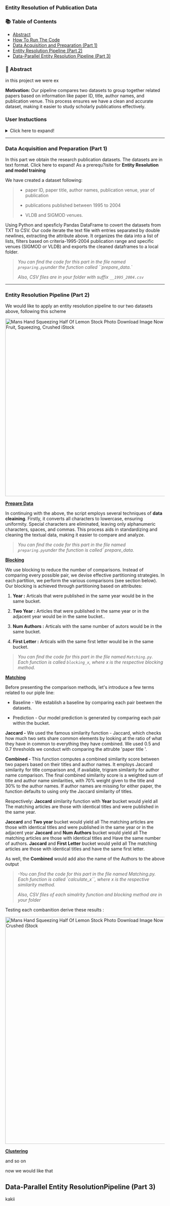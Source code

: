 ### Entity Resolution of Publication Data

### :books: Table of Contents

* [Abstract](#Abstract)
* [How To Run The Code](#User-Instuctions)
* [Data Acquisition and Preparation (Part 1)](#data-acquisition-and-preparation-part-1)
* [Entity Resolution Pipeline (Part 2)](#entity-resolution-pipeline-part-2)
* [Data-Parallel Entity Resolution Pipeline (Part 3)](#data-parallel-entity-resolution-pipeline-part-3)

### :test_tube: Abstract

in this project we were ex

**Motivation:** Our pipeline compares two datasets to group together related papers based on information like paper ID, title, author names, and publication venue. This process ensures we have a clean and accurate dataset, making it easier to study scholarly publications effectively.

### User Instuctions

<details>
<summary>
Click here to expand!
</summary>

</summary>

### Installation

```shell
cd path-to-this-project
pip install -e .
```

### Sample to Run Exercise

[part1/2](./sample.py)

```python
from LocalERP import part1, part2
part1() # cleaned data stored in "data"
part2() # results of all methods stored in "method_results.csv"
```

for part3

```shell
python -u PySpark/DPREP.py
python -u PySpark/DPvsLocal.py
```

### Quick Introduction

- part1 : `LocalERP.preparing.prepare_data("path_to_txt_file")`
- part2 :
  - Blocking: `LocalERP.blocking(df1,df2,blocking_method)`
    - Parameters:
      - df1,df2 (pandas.DataFrame) : input databases
      - blocking_method(str) : {"Year", "TwoYear", "numAuthors", "FirstLetter"}
  - Matching: `LocalERP.matching(blocking_df,similarity_threshold, matching_method)`
    - Parameters:
      - blocking_df(pandas.DataFrame)
      - similarity_threshold (float from 0.0 to 1.0)
      - matching_method (String) : {"Jaccard", "Combined"}
  - Clustering: `LocalERP.run_clustering(matched_entities, df1, df2, clustering_method)`
    - Parameters:
      - matched_entities(pandas.DataFrame)
      - df1,df2 (pandas.DataFrame) : input databases
      - clustering_method (String) :{'basic'}
  - ER_pipline : `LocalERP.ER_pipline(df1,df2,ERconfiguration)`
    - Parameters:
      - df1,df2 (pandas.DataFrame) : input databases
      - ERconfiguration : sample`{ "matching_method": "Jaccard", "blocking_method": "Year","clustering_method":"basic", "threshold": 0.7, "output_filename": "results/clustering_results.csv",}`
- part 3 :

## Added by Nevo:

# Entity Resolution Pipelining

---

## Quick Project Overview

The project involves implementing an Entity Resolution Pipelining on citation networks from ACM and DBLP datasets.

### Data Source

The project starts with two large dataset text files you need to download:

- [DBLP-Citation-network V8]
- [ACM-Citation-network V8]

(Can be found here - https://www.aminer.org/citation)

Below is the structure of the project:

- ? **project**
  - ? **LocalERP**: Contains Python scripts for the entity resolution pipeline.
    - ? `__init__.py`
    - ? `clustering.py`
    - ? `main.py`
    - ? `matching.py`
    - ? `preparing.py`
    - ? `testMatching.py`
    - ? `utils.py`
  - ? **PySpark**: Utilizes Apache Spark for comparison.
    - ? `DPREP.py`
  - ? **data**: Stores datasets and instruction files.
    - ? `DIA_2023_Exercise.pdf`
    - ? `citation-acm-v8_1995_2004.csv`
    - ? `dblp_1995_2004.csv`
    - ? `test.txt`
    - ? `test_1995_2004.csv`
  - ? `.gitignore`
  - ? `requirements.txt`
  - ? `setup.txt`
  - ? `README.md`

## LocalERP Folder

The LocalERP folder contains scripts for the entity resolution pipeline with specific configurations:

- **Preparing Data**: Run `preparing.prepare_data("path_to_txt_file")` for both text files. This will clean and extract the relevant data (1995-2004 citations by "SIGMOD" or "VLDB" venues). The resulting csv files will show in `data` folder.
- **Running Pipeline**: Execute `main.py` with ER configurations.
- **Configuration Options**:
  - `blocking_method`(String): Methods to reduce execution time {"Year", "TwoYear", "numAuthors", "FirstLetter"}.
  - `matching_method`(String): Algorithms for entity matching {"Jaccard", "Combined"}.
  - `clustering_method`(String): Altogirthm for clustering {"basic"}.
  - `threshold`(float): A value between 0.0-1.0 for the matching similarity threshold.
  - `output_filename`(String): path and file name of results to be saved.

**Selected Configuration**:

ERconfiguration: 

```
{"matching_method": "Combined",
 "blocking_method": "FirstLetter",
 "clustering_method":"basic", 
 "threshold": 0.5, 
 "output_filename": "results/clustering_results.csv"}
```

**Results**:

- The steps above will produce the results. They are saved according to your `output_filename` configuration. In our ERconfiguration shown above, it will be saved as `clustering_results.csv` within the `results` folder.

## PySpark Folder

The PySpark folder contains `DPREP.py` to compare our ER results with the Apache Spark framework.

## Data Folder

The data folder includes the prepared and cleaned datasets and additional samples:

- `citation-acm-v8_1995_2004.csv`: ACM citation network dataset.
- `dblp_1995_2004.csv`: DBLP citation network dataset.
- `DIA_2023_Exercise.pdf`: Project instruction file.

**Note**: Check `requirements.txt` for compatibility before running the code.

</details>

</detailes>

---

### Data Acquisition and Preparation (Part 1)

In this part we obtain the research publication datasets. The datasets are in text format. Click here to expand!
As a prerequ?isite for **Entity Resolution and model training**

We have created a dataset following:

> - paper ID, paper title, author names, publication venue, year of publication
> 
> - publications published between 1995 to 2004
> 
> - VLDB and SIGMOD venues.

Using Python and spesficly Pandas DataFrame to covert the datasets from TXT to CSV. Our code iterate the text file with entries separated by double newlines, extracting the attribute above.
It organizes the data into a list of lists, filters based on criteria-1995-2004 publication range and specific venues (SIGMOD or VLDB) and exports the cleaned dataframes to a local folder.



> *You can find the code for this part in the file named `preparing.py`under the function called ``prepare_data.`*
> 
> 
> *Also, CSV files are in your folder with suffix `__1995_2004.csv`*

---

### Entity Resolution Pipeline (Part 2)

We would like to apply an entity resolution pipeline to our two datasets above, following this scheme

<img title="" src="https://i.ibb.co/bNBH9Xc/Screenshot-2024-01-29-at-15-15-09.png" alt="Mans Hand Squeezing Half Of Lemon Stock Photo  Download Image Now  Lemon   Fruit, Squeezing, Crushed  iStock" width="560" data-align="left">

**<u>Prepare Data</u>**

In continuing with the above, the script employs several techniques of **data** **cleaining**. Firstly, it converts all characters to lowercase, ensuring uniformity. 
Special characters are eliminated, leaving only alphanumeric characters, spaces, and commas. This process aids in standardizing and cleaning the textual data, making it easier to compare and analyze. 





> *You can find the code for this part in the file named `preparing.py`under the function is called` prepare_data.*
> 



**<u>Blocking</u>**

We use blocking to reduce the number of comparisons. Instead of comparing every possible pair, we devise effective partitioning strategies. In each partition, we perform the various comparisons (see section below). Our blocking is achieved through partitioning based on attributes:

1. **Year :** Articals that were published in the same year would be in the same bucket.

2. **Two Year :** Articles that were published in the same year or in the adjacent year would be in the same bucket..

3. **Num Authors :** Articals with the same number of autors would be in the same bucket.

4. **First Letter :** Articals with the same first letter would be in the same bucket.
   
   

> *You can find the code for this part in the file named `Matching.py`. 
> Each function is called  `blocking_x`, where x is the respective blocking method.*



**<u>Matching</u>**

Before presenting the comparison methods, let's introduce a few terms related to our piple line:

- Baseline - We establish a baseline by comparing each pair beetwen the datasets.

- Prediction - Our model prediction is generated by comparing each pair within the bucket.

**Jaccard -** We used the famous similarity function - Jaccard, which checks how much two sets share common elements by looking at the ratio of what they have in common to everything they have combined. We used 0.5 and 0.7 thresholds
we conduct with comparing the attrubte 'paper title '.

**Combined -** This function computes a combined similarity score between two papers based on their titles and author names. It employs Jaccard similarity for title comparison and, if available, trigram similarity for author name comparison. The final combined similarity score is a weighted sum of title and author name similarities, with 70% weight given to the title and 30% to the author names. If author names are missing for either paper, the function defaults to using only the Jaccard similarity of titles.



Respectively:
**Jaccard** similarity function with **Year** bucket would yield all The matching articles are those with identical titles and were published in the same year. 

**Jaccard** and **Two year** bucket would yield all The matching articles are those with identical titles and were published in the same year or in the adjacent year
 **Jaccard** and **Num Authors** bucket would yield all The matching articles are those with identical titles and Have the same number of authors.
 **Jaccard** and **First** **Letter** bucket would yeild all The matching articles are those with identical titles and have the same first letter.

As well, the **Combined** would add also the name of the Authors to the above output



> *-You can find the code for this part in the file named Matching.py. 
> Each function is called `calculate_x``, where x is the respective similarity method.*
> 
> *Also, CSV files of each simalrity function and blocking method are in your folder*



Testing each combanition derive these  results :

<img title="" src="https://i.ibb.co/yd5DPGq/Screenshot-2024-01-29-at-15-09-24.png" alt="Mans Hand Squeezing Half Of Lemon Stock Photo  Download Image Now  Lemon   Fruit, Squeezing, Crushed  iStock" width="715">

**<u>Clustering</u>**

and so on

now we would like that

## Data-Parallel Entity ResolutionPipeline (Part 3)

kakii
